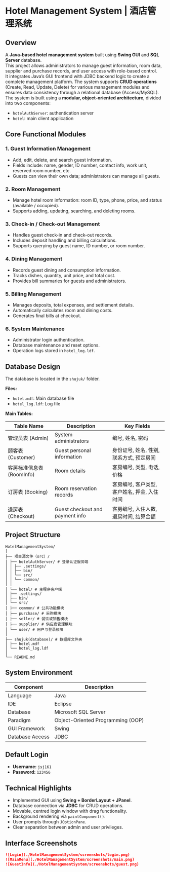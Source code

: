 # Hotel Management System | 酒店管理系统

## Overview

A **Java-based hotel management system** built using **Swing GUI** and **SQL Server** database.  
This project allows administrators to manage guest information, room data, supplier and purchase records, and user access with role-based control.  
It integrates Java’s GUI frontend with JDBC backend logic to create a complete management platform.
The system supports **CRUD operations** (Create, Read, Update, Delete) for various management modules and ensures data consistency through a relational database (Access/MySQL).
The system is built using a **modular, object-oriented architecture**, divided into two components:  
- `hotelAuthServer`: authentication server  
- `hotel`: main client application  


## Core Functional Modules

### 1. Guest Information Management
- Add, edit, delete, and search guest information.  
- Fields include: name, gender, ID number, contact info, work unit, reserved room number, etc.  
- Guests can view their own data; administrators can manage all guests.
  
### 2. Room Management
- Manage hotel room information: room ID, type, phone, price, and status (available / occupied).  
- Supports adding, updating, searching, and deleting rooms.

### 3. Check-in / Check-out Management
- Handles guest check-in and check-out records.  
- Includes deposit handling and billing calculations.  
- Supports querying by guest name, ID number, or room number.

### 4. Dining Management
- Records guest dining and consumption information.  
- Tracks dishes, quantity, unit price, and total cost.  
- Provides bill summaries for guests and administrators.

### 5. Billing Management
- Manages deposits, total expenses, and settlement details.  
- Automatically calculates room and dining costs.  
- Generates final bills at checkout.

### 6. System Maintenance
- Administrator login authentication.  
- Database maintenance and reset options.  
- Operation logs stored in `hotel_log.ldf`.



## Database Design
The database is located in the `shujuk/` folder.

**Files:**
- `hotel.mdf`: Main database file  
- `hotel_log.ldf`: Log file

**Main Tables:**

| Table Name | Description | Key Fields |
|-------------|--------------|-------------|
| 管理员表 (Admin) | System administrators | 编号, 姓名, 密码 |
| 顾客表 (Customer) | Guest personal information | 身份证号, 姓名, 性别, 联系方式, 预定房间 |
| 客房标准信息表 (RoomInfo) | Room details | 客房编号, 类型, 电话, 价格 |
| 订房表 (Booking) | Room reservation records | 客房编号, 客户类型, 客户姓名, 押金, 入住时间 |
| 退房表 (Checkout) | Guest checkout and payment info | 客房编号, 入住人数, 退房时间, 结算金额 |



## Project Structure
```
HotelManagementSystem/
│
├── 项目源文件（src）/
│ ├── hotelAuthServer/ # 登录认证服务端
│ │ ├── .settings/
│ │ ├── bin/
│ │ └── src/
│ │ └── common/
│ │
│ └── hotel/ # 主程序客户端
│ ├── .settings/
│ ├── bin/
│ └── src/
│ ├── common/ # 公共功能模块
│ ├── purchase/ # 采购模块
│ ├── seller/ # 餐饮或销售模块
│ ├── supplier/ # 供应商管理模块
│ └── user/ # 用户与登录模块
│
├── shujuk(database)/ # 数据库文件夹
│ ├── hotel.mdf
│ └── hotel_log.ldf
│
└── README.md
```



## System Environment

| Component | Description |
|------------|-------------|
| Language | Java |
| IDE | Eclipse |
| Database | Microsoft SQL Server |
| Paradigm | Object-Oriented Programming (OOP) |
| GUI Framework | Swing |
| Database Access | JDBC |



## Default Login 
- **Username:** `jsj161`  
- **Password:** `123456`



## Technical Highlights
- Implemented GUI using **Swing + BorderLayout + JPanel**.  
- Database connection via **JDBC** for CRUD operations.  
- Movable, centred login window with drag functionality.  
- Background rendering via `paintComponent()`.  
- User prompts through `JOptionPane`.  
- Clear separation between admin and user privileges.  



## Interface Screenshots

```markdown
![Login](./HotelManagementSystem/screenshots/login.png)
![MainMenu](./HotelManagementSystem/screenshots/main.png)
![GuestInfo](./HotelManagementSystem/screenshots/guest.png)

